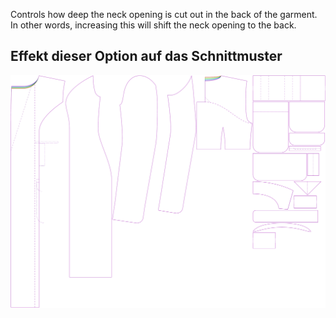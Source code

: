 
Controls how deep the neck opening is cut out in the back of the garment. In other words, increasing this will shift the neck opening to the back.


## Effekt dieser Option auf das Schnittmuster
![This image shows the effect of this option by superimposing several variants that have a different value for this option](carlita_backneckcutout_sample.svg "Effect of this option on the pattern")
